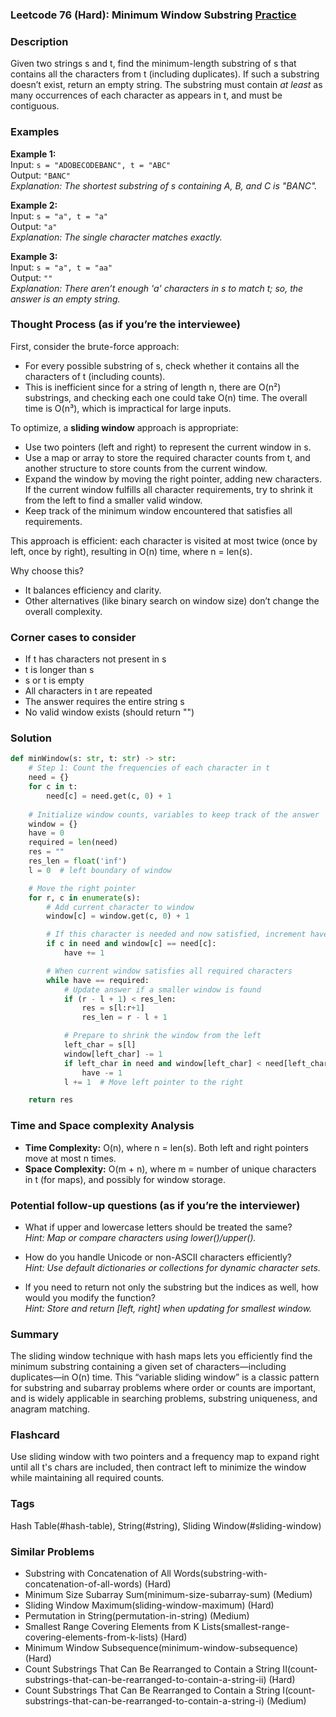 ### Leetcode 76 (Hard): Minimum Window Substring [Practice](https://leetcode.com/problems/minimum-window-substring)

### Description  
Given two strings s and t, find the minimum-length substring of s that contains all the characters from t (including duplicates). If such a substring doesn’t exist, return an empty string. The substring must contain *at least* as many occurrences of each character as appears in t, and must be contiguous.

### Examples  

**Example 1:**  
Input: `s = "ADOBECODEBANC", t = "ABC"`  
Output: `"BANC"`  
*Explanation: The shortest substring of s containing A, B, and C is "BANC".*

**Example 2:**  
Input: `s = "a", t = "a"`  
Output: `"a"`  
*Explanation: The single character matches exactly.*

**Example 3:**  
Input: `s = "a", t = "aa"`  
Output: `""`  
*Explanation: There aren’t enough 'a' characters in s to match t; so, the answer is an empty string.*

### Thought Process (as if you’re the interviewee)  
First, consider the brute-force approach:  
- For every possible substring of s, check whether it contains all the characters of t (including counts).  
- This is inefficient since for a string of length n, there are O(n²) substrings, and checking each one could take O(n) time. The overall time is O(n³), which is impractical for large inputs.

To optimize, a **sliding window** approach is appropriate:  
- Use two pointers (left and right) to represent the current window in s.
- Use a map or array to store the required character counts from t, and another structure to store counts from the current window.
- Expand the window by moving the right pointer, adding new characters. If the current window fulfills all character requirements, try to shrink it from the left to find a smaller valid window.
- Keep track of the minimum window encountered that satisfies all requirements.

This approach is efficient: each character is visited at most twice (once by left, once by right), resulting in O(n) time, where n = len(s).

Why choose this?  
- It balances efficiency and clarity.  
- Other alternatives (like binary search on window size) don’t change the overall complexity.

### Corner cases to consider  
- If t has characters not present in s  
- t is longer than s  
- s or t is empty  
- All characters in t are repeated  
- The answer requires the entire string s  
- No valid window exists (should return "")

### Solution

```python
def minWindow(s: str, t: str) -> str:
    # Step 1: Count the frequencies of each character in t
    need = {}
    for c in t:
        need[c] = need.get(c, 0) + 1
    
    # Initialize window counts, variables to keep track of the answer
    window = {}
    have = 0
    required = len(need)
    res = ""
    res_len = float('inf')
    l = 0  # left boundary of window

    # Move the right pointer
    for r, c in enumerate(s):
        # Add current character to window
        window[c] = window.get(c, 0) + 1

        # If this character is needed and now satisfied, increment have
        if c in need and window[c] == need[c]:
            have += 1

        # When current window satisfies all required characters
        while have == required:
            # Update answer if a smaller window is found
            if (r - l + 1) < res_len:
                res = s[l:r+1]
                res_len = r - l + 1

            # Prepare to shrink the window from the left
            left_char = s[l]
            window[left_char] -= 1
            if left_char in need and window[left_char] < need[left_char]:
                have -= 1
            l += 1  # Move left pointer to the right

    return res
```

### Time and Space complexity Analysis  

- **Time Complexity:** O(n), where n = len(s). Both left and right pointers move at most n times.
- **Space Complexity:** O(m + n), where m = number of unique characters in t (for maps), and possibly for window storage.

### Potential follow-up questions (as if you’re the interviewer)  

- What if upper and lowercase letters should be treated the same?  
  *Hint: Map or compare characters using lower()/upper().*

- How do you handle Unicode or non-ASCII characters efficiently?  
  *Hint: Use default dictionaries or collections for dynamic character sets.*

- If you need to return not only the substring but the indices as well, how would you modify the function?  
  *Hint: Store and return [left, right] when updating for smallest window.*

### Summary
The sliding window technique with hash maps lets you efficiently find the minimum substring containing a given set of characters—including duplicates—in O(n) time. This “variable sliding window” is a classic pattern for substring and subarray problems where order or counts are important, and is widely applicable in searching problems, substring uniqueness, and anagram matching.


### Flashcard
Use sliding window with two pointers and a frequency map to expand right until all t's chars are included, then contract left to minimize the window while maintaining all required counts.

### Tags
Hash Table(#hash-table), String(#string), Sliding Window(#sliding-window)

### Similar Problems
- Substring with Concatenation of All Words(substring-with-concatenation-of-all-words) (Hard)
- Minimum Size Subarray Sum(minimum-size-subarray-sum) (Medium)
- Sliding Window Maximum(sliding-window-maximum) (Hard)
- Permutation in String(permutation-in-string) (Medium)
- Smallest Range Covering Elements from K Lists(smallest-range-covering-elements-from-k-lists) (Hard)
- Minimum Window Subsequence(minimum-window-subsequence) (Hard)
- Count Substrings That Can Be Rearranged to Contain a String II(count-substrings-that-can-be-rearranged-to-contain-a-string-ii) (Hard)
- Count Substrings That Can Be Rearranged to Contain a String I(count-substrings-that-can-be-rearranged-to-contain-a-string-i) (Medium)